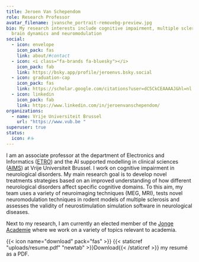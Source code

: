 ```yaml
---
title: Jeroen Van Schependom
role: Research Professor 
avatar_filename: jvansche_portrait-removebg-preview.jpg
bio: My research interests include cognitive impairment, multiple sclerosis,
  brain dynamics and neuromodulation
social:
  - icon: envelope
    icon_pack: fas
    link: about/#contact
  - icon: <i class="fa-brands fa-bluesky"></i>
    icon_pack: fab
    link: https://bsky.app/profile/jeroenvs.bsky.social 
  - icon: graduation-cap
    icon_pack: fas
    link: https://scholar.google.com/citations?user=dC5CkCEAAAAJ&hl=nl 
  - icon: linkedin
    icon_pack: fab
    link: https://www.linkedin.com/in/jeroenvanschependom/
organizations:
  - name: Vrije Universiteit Brussel
    url: "https://www.vub.be "
superuser: true
status:
  icon: #☕️
---
```

I am an associate professor at the department of Electronics and Informatics ([ETRO](https://etrovub.be/)) and the AI supported modelling in clinical sciences ([AIMS](https://aims.research.vub.be/)) at Vrije Universiteit Brussel. I work on cognitive impairment in neurological disorders. My main research goal is to develop novel treatments strategies based on an improved understanding of how different neurological disorders affect specific cognitive domains. To this aim, my team uses a variety of neuroimaging techniques (MEG, MRI), tests novel neuromodulation techniques in rodent models of multiple sclerosis and assesses the validity of neurostimulation simulation software in neurological diseases. 

Next to my research, I am currently an elected member of the [Jonge Academie](https://jongeacademie.be/) where we work on a variety of topics relevant to academia. 


{{< icon name="download" pack="fas" >}} {{< staticref "uploads/resume.pdf" "newtab" >}}Download{{< /staticref >}} my resumé as a PDF.
